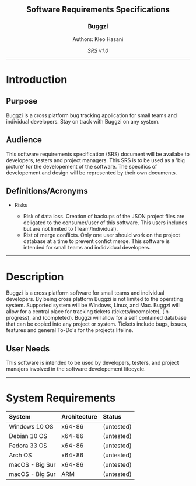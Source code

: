 <div style="text-align: center;">
<h2>Software Requirements Specifications</h2>
<h3>Buggzi</h3>
<p>Authors: Kleo Hasani</p>
<i>SRS v1.0</i>
</div>

---

# Introduction

## Purpose

Buggzi is a cross platform bug tracking application for small teams and individual developers. Stay on track with Buggzi on any system.

## Audience

This software requirements specification (SRS) document will be availabe to developers, testers and project managers. This SRS is to be used as a
'big picture' for the developement of the software. The specifics of developement and design will be represented by their own documents.

## Definitions/Acronyms

-   Risks

    -   Risk of data loss. Creation of backups of the JSON project files are deligated to the consumer/user of this software. This users includes but are not limited to (Team/Individual).
    -   Rist of merge conflicts. Only one user should work on the project database at a time to prevent confict merge. This software is intended for small teams and indidvidual developers.

---

# Description

Buggzi is a cross platform software for small teams and individual developers. By being cross platform Buggzi is not limited to the operating system. Supported system will be Windows, Linux, and Mac. Buggzi will allow for a central place for tracking tickets (tickets/incomplete), (in-progress), and (completed). Buggzi will allow for a self contained database that can be copied into any project or system. Tickets include bugs, issues, features and general To-Do's for the projects lifeline.

## User Needs

This software is intended to be used by developers, testers, and project manajers involved in the software developement lifecycle.

---

# System Requirements

| System          | Architecture | Status     |
| :-------------- | :----------- | :--------- |
| Windows 10 OS   | x64-86       | (untested) |
| Debian 10 OS    | x64-86       | (untested) |
| Fedora 33 OS    | x64-86       | (untested) |
| Arch OS         | x64-86       | (untested) |
| macOS - Big Sur | x64-86       | (untested) |
| macOS - Big Sur | ARM          | (untested) |
